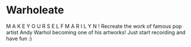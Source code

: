 # Warholeate
M A K E  Y O U R S E L F  M A R I L Y N ! 
Recreate the work of famous pop artist Andy Warhol becoming one of his artworks! 
Just start recording and have fun :)
